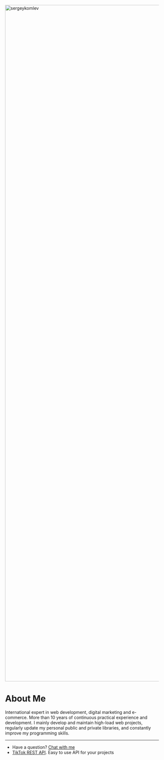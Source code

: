 [<img width="2206" alt="sergeykomlev" src="https://github.com/user-attachments/assets/16e03a44-e68b-4a1e-8434-d4b6e563f03f">](https://sergeykomlev.com)

# About Me

International expert in web development, digital marketing and e-commerce. More than 10 years of continuous practical experience and development. I mainly develop and maintain high-load web projects, regularly update my personal public and private libraries, and constantly improve my programming skills.

_____

- Have a question? [Chat with me](https://sergeykomlev.com/#chatraChatExpanded)
- [TikTok REST API](https://evelode.com/downloads/tiktok-rest-api/). Easy to use API for your projects
